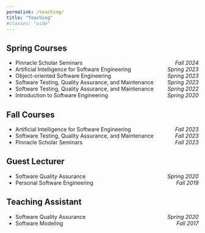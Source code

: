 ```yaml
---
permalink: /teaching/
title: "Teaching"
#classes: "wide"
---
```

## Spring Courses 

- Pinnacle Scholar Seminars  <span style="float:right;"> *Fall 2024* </span>
- Artificial Intelligence for Software Engineering  <span style="float:right;"> *Spring 2023* </span>
- Object-oriented Software Engineering  <span style="float:right;"> *Spring 2023* </span>
- Software Testing, Quality Assurance, and Maintenance  <span style="float:right;"> *Spring 2023* </span>
- Software Testing, Quality Assurance, and Maintenance  <span style="float:right;"> *Spring 2022* </span>
- Introduction to Software Engineering  <span style="float:right;"> *Spring 2020* </span>

## Fall Courses 

- Artificial Intelligence for Software Engineering  <span style="float:right;"> *Fall 2023* </span>
- Software Testing, Quality Assurance, and Maintenance  <span style="float:right;"> *Fall 2023* </span>
- Pinnacle Scholar Seminars  <span style="float:right;"> *Fall 2023* </span>


## Guest Lecturer

- Software Quality Assurance  <span style="float:right;"> *Spring 2020* </span>
- Personal Software Engineering <span style="float:right;"> *Fall 2019* </span>

## Teaching Assistant

- Software Quality Assurance  <span style="float:right;"> *Spring 2020* </span>
- Software Modeling                 <span style="float:right;"> *Fall 2017* </span>


